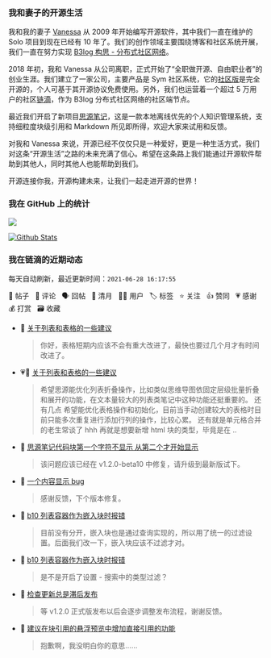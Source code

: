 ### 我和妻子的开源生活

我和我的妻子 [Vanessa](https://github.com/Vanessa219) 从 2009 年开始编写开源软件，其中我们一直在维护的 Solo 项目到现在已经有 10 年了。我们的创作领域主要围绕博客和社区系统开展，我们一直在努力实现 [B3log 构思 - 分布式社区网络](https://ld246.com/article/1546941897596)。

2018 年初，我和 Vanessa 从公司离职，正式开始了“全职做开源、自由职业者”的创业生涯。我们建立了一家公司，主要产品是 Sym 社区系统，它的[社区版](https://github.com/88250/symphony)是完全开源的，个人可基于其开源协议免费使用。另外，我们也运营着一个超过 5 万用户的社区[链滴](https://ld246.com)，作为 B3log 分布式社区网络的社区端节点。

最近我们开启了新项目[思源笔记](https://github.com/siyuan-note/siyuan)，这是一款本地离线优先的个人知识管理系统，支持细粒度块级引用和 Markdown 所见即所得，欢迎大家来试用和反馈。

对我和 Vanessa 来说，开源已经不仅仅只是一种爱好，更是一种生活方式，我们对这条“开源生活”之路的未来充满了信心。希望在这条路上我们能通过开源软件帮助到其他人，同时其他人也能帮助到我们。

开源连接你我，开源构建未来，让我们一起走进开源的世界！

### 我在 GitHub 上的统计

<a title="Hits" target="_blank" href="https://github.com/88250/88250"><img src="https://hits.b3log.org/88250/88250.svg"></a>

[![Github Stats](https://github-readme-stats.vercel.app/api?username=88250&theme=tokyonight&show_icons=true)](https://github.com/88250)

<!--events start -->

### 我在链滴的近期动态

每天自动刷新，最近更新时间：`2021-06-28 16:17:55`

📝 帖子 &nbsp; 💬 评论 &nbsp; 🗣 回帖 &nbsp; 🌙 清月 &nbsp; 👨‍💻 用户 &nbsp; 🏷️ 标签 &nbsp; ⭐️ 关注 &nbsp; 👍 赞同 &nbsp; 💗 感谢 &nbsp; 💰 打赏 &nbsp; 🗃 收藏

* 💬 [关于列表和表格的一些建议](https://ld246.com/article/1624866891426/comment/1624867251889#comments)

  > 你好，表格短期内应该不会有重大改进了，最快也要过几个月才有时间改进了。
* 💗📝 [关于列表和表格的一些建议](https://ld246.com/article/1624866891426)

  > 希望思源能优化列表折叠操作，比如类似思维导图依固定层级批量折叠和展开的功能，在文本量较大的列表类笔记中这种功能还挺重要的。 还有几点 希望能优化表格操作和初始化，目前当手动创建较大的表格时目前只能多次重复进行添加行列的操作，比较心累。 还有就是单元格合并的老生常谈了 hhh 再就是想要新增 html 块的类型，毕竟是在 ..
* 💬 [思源笔记代码块第一个字符不显示 从第二个才开始显示](https://ld246.com/article/1624600352400/comment/1624864151789#comments)

  > 该问题应该已经在 v1.2.0-beta10 中修复，请升级到最新版试下。
* 💬 [一个内容显示 bug](https://ld246.com/article/1624801470710/comment/1624847214041#comments)

  > 感谢反馈，下个版本修复。
* 💬 [b10 列表容器作为嵌入块时报错](https://ld246.com/article/1624812264649/comment/1624846733279#comments)

  > 目前没有分开，嵌入块也是通过查询实现的，所以用了统一的过滤设置。后面我们改一下，嵌入块应该不过滤才对。
* 💬 [b10 列表容器作为嵌入块时报错](https://ld246.com/article/1624812264649/comment/1624845521671#comments)

  > 是不是开启了设置 - 搜索中的类型过滤？
* 💬 [检查更新总是滞后发布](https://ld246.com/article/1624804758754/comment/1624845464970#comments)

  > 等 v1.2.0 正式版发布以后会逐步调整发布流程，谢谢反馈。
* 💬 [建议在块引用的悬浮预览中增加直接引用的功能](https://ld246.com/article/1624796356724/comment/1624800927112#comments)

  > 抱歉啊，我没明白你的意思……


<!--events end -->
